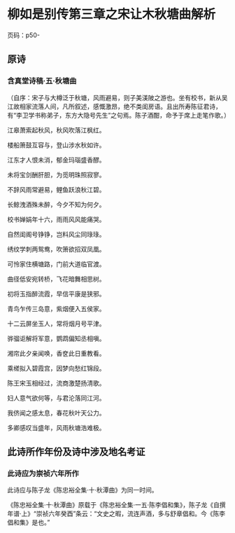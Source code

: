 # 柳如是别传第三章之宋让木秋塘曲解析

页码：p50-

## 原诗

### 含真堂诗稿·五·秋塘曲

（自序：宋子与大樽泛于秋塘，风雨避易，则子美渼陂之游也。坐有校书，新从吴江故相家流落人间，凡所叙述，感慨激昂，绝不类闺房语。且出所寿陈征君诗，有“李卫学书称弟子，东方大隐号先生”之句焉。陈子酒酣，命予于席上走笔作歌。）

江皋萧索起秋风，秋风吹落江枫红。

楼船箫鼓互容与，登山涉水秋如许。

江东才人恨未消，郁金玛瑙盛香醪。

未将宝剑酬肝胆，为觅明珠照寂寥。

不辞风雨常避易，鲤鱼跃浪秋江碧。

长鲸洩酒殊未醉，今夕不知为何夕。

校书婵娟年十六，雨雨风风能痛哭。

自然闺阁号铮铮，岂料风尘同琭琭。

绣纹学刺两鸳鸯，吹箫欲招双凤凰。

可怜家住横塘路，门前大道临官渡。

曲径低安宛转桥，飞花暗舞相思树。

初将玉指醉流霞，早信平康是狭邪。

青鸟乍传三岛意，紫烟便入五侯家。

十二云屏坐玉人，常将烟月号平津。

骅骝讵解将军意，鹦鹉偏知丞相嗔。

湘帘此夕亲闻唤，香奁此日重教看。

乘槎拟入碧霞宫，因梦向愁红锦段。

陈王宋玉相经过，流商激楚扬清歌。

妇人意气欲何等，与君沦落同江河。

我侪闻之感太息，春花秋叶天公力。

多卿感叹当盛年，风雨秋塘浩难极。

## 此诗所作年份及诗中涉及地名考证

### 此诗应为崇祯六年所作

此诗应与陈子龙《陈忠裕全集·十·秋潭曲》为同一时间。

《陈忠裕全集·十·秋潭曲》原载于《陈忠裕全集·一五·陈李倡和集》，陈子龙《自撰年谱·上》“崇祯六年癸酉”条云：“文史之暇，流连声酒，多与舒章倡和。今《陈李倡和集》是也。”